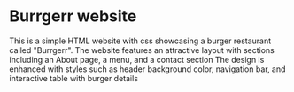 # Burrgerr website
This is a simple HTML website with css showcasing a burger restaurant called "Burrgerr". 
The website features an attractive layout with sections including an About page, a menu, and a contact section
The design is enhanced with styles such as header background color, navigation bar, and interactive table with burger details
